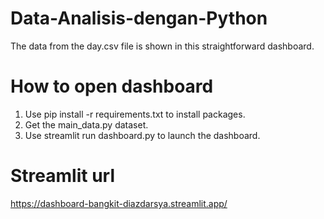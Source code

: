 # Data-Analisis-dengan-Python

The data from the day.csv file is shown in this straightforward dashboard.

# How to open dashboard
1. Use pip install -r requirements.txt to install packages.
2. Get the main_data.py dataset.
3. Use streamlit run dashboard.py to launch the dashboard.

# Streamlit url
https://dashboard-bangkit-diazdarsya.streamlit.app/
